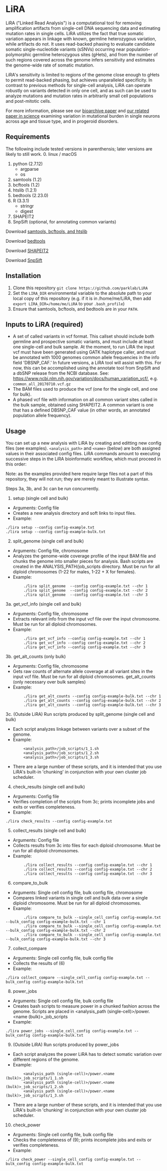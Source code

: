 # LiRA
LiRA ("Linked Read Analysis") is a computational tool for removing amplification artifacts from single-cell DNA sequencing data and estimating mutation rates in single cells. LiRA utilizes the fact that true somatic variation appears in linkage with known, germline heterozygous variation, while artifacts do not.  It uses read-backed phasing to evaluate candidate somatic single-nucleotide variants (sSNVs) occurring near population-polymorphic germline heterozygous sites (gHets), and from the number of such regions covered across the genome infers sensitivity and estimates the genome-wide rate of somatic mutation.  

LiRA's sensitivity is limited to regions of the genome close enough to gHets to permit read-backed phasing, but achieves unparalleled specificity.  In contrast to previous methods for single-cell analysis, LiRA can operate robustly on variants detected in only one cell, and as such can be used to analyze mutations and mutation rates in arbitrarily small cell populations and post-mitotic cells.

For more information, please see our [bioarchive paper](https://doi.org/10.1101/211169) and [our related paper in science](https://doi.org/10.1126/science.aao4426) examining variation in mutational burden in single neurons across age and tissue type, and in progeroid disorders.

## Requirements
The following include tested versions in parenthensis; later versions are likely to still work.
0. linux / macOS
1. python (2.7.12)
	+ argparse
	+ os
2. samtools (1.2)
3. bcftools (1.2)
4. htslib (1.2.1)
5. bedtools (2.23.0)
6. R (3.3.1)
	+ stringr
	+ digest
7. SHAPEIT2
8. SnpSift (optional, for annotating common variants)

Download [samtools, bcftools, and htslib](https://github.com/samtools)

Download [bedtools](https://github.com/arq5x/bedtools2/releases)

Download [SHAPEIT2](https://mathgen.stats.ox.ac.uk/genetics_software/shapeit/shapeit.html#download)

Download [SnpSift](http://snpeff.sourceforge.net/download.html)

## Installation
1. Clone this repository `git clone https://github.com/parklab/LiRA`
2. Set the `LIRA_DIR` environmental variable to the absolute path to your local copy of this repository (e.g. if it is in /home/me/LiRA, then add `export LIRA_DIR=/home/me/LiRA` to your `.bash_profile`)
3. Ensure that samtools, bcftools, and bedtools are in your `PATH`.

## Inputs to LiRA (required)
  * A set of called variants in vcf format.  This callset should include both germline and prospective somatic variants, and must include at least one single-cell and bulk sample.  At the moment, to run LiRA the input vcf must have been generated using GATK haplotype caller, and must be annotated with 1000 genomes common allele frequencies in the info field 'DBSNP_CAF.'  In future versions, a LiRA tool will assist with this.  For now, this can be accomplished using the annotate tool from SnpSift and a dbSNP release from the NCBI database.  See: https://www.ncbi.nlm.nih.gov/variation/docs/human_variation_vcf/, e.g. `common_all_20170710.vcf.gz`
  * The BAM files used to produce the vcf (one for the single cell, and one for bulk).
  * A phased vcf file with information on all common variant sites called in the bulk sample, obtained using SHAPEIT2. A common variant is one that has a defined DBSNP_CAF value (in other words, an annotated population allele frequency).

## Usage
You can set up a new analysis with LiRA by creating and editting new config files (see examples).  `<analysis_path>` and `<name>` (below) are both assigned values in their associated config files. LiRA commands amount to executing successive steps in the LiRA bioinformatic workflow, which must proceed in this order:

Note: as the examples provided here require large files not a part of this repository, they will not run; they are merely meant to illustrate syntax.

Steps 3a, 3b, and 3c can be run concurrently.

1. setup (single cell and bulk)
  * Arguments: Config file
  * Creates a new analysis directory and soft links to input files.
  * Example: 
```
./lira setup --config config-example.txt
./lira setup --config config-example-bulk.txt
```

2. split_genome (single cell and bulk)
  * Arguments: Config file, chromosome
  * Analyzes the genome-wide coverage profile of the input BAM file and chunks the genome into smaller pieces for analysis.  Bash scripts are created in the ANALYSIS_PATH/job_scripts directory. Must be run for all diploid chromosomes (1-22 for males, 1-22 + X for females).
  * Example: 
```
		./lira split_genome  --config config-example.txt --chr 1
		./lira split_genome  --config config-example.txt --chr 2
		./lira split_genome  --config config-example.txt --chr 3
```

3a. get_vcf_info (single cell and bulk)
  * Arguments: Config file, chromosome
  * Extracts relevant info from the input vcf file over the input chromosome.  Must be run for all diploid chromosomes.
  * Example: 
```
		./lira get_vcf_info --config config-example.txt --chr 1
		./lira get_vcf_info --config config-example.txt --chr 2
		./lira get_vcf_info --config config-example.txt --chr 3
```

3b. get_alt_counts (only bulk)
  * Arguments: Config file, chromosome
  * Gets raw counts of alternate allele coverage at all variant sites in the input vcf file. Must be run for all diploid chromosomes.
get_alt_counts (only necessary over bulk samples)
  * Example: 
```
		./lira get_alt_counts --config config-example-bulk.txt --chr 1
		./lira get_alt_counts --config config-example-bulk.txt --chr 2
		./lira get_alt_counts --config config-example-bulk.txt --chr 3
```

3c. (Outside LiRA) Run scripts produced by split_genome (single cell and bulk)
  * Each script analyzes linkage between variants over a subset of the genome.
  * Example:
```
		<analysis_path>/job_scripts/1_1.sh
		<analysis_path>/job_scripts/1_2.sh
		<analysis_path>/job_scripts/1_3.sh
```
  * There are a large number of these scripts, and it is intended that you use LiRA's built-in 'chunking' in conjunction with your own cluster job scheduler.

4. check_results (single cell and bulk)
  * Arguments: Config file
  * Verifies completion of the scripts from 3c; prints incomplete jobs and exits or verifies completeness.
  * Example:
```
./lira check_results --config config-example.txt
```

5. collect_results (single cell and bulk)
  * Arguments: Config file
  * Collects results from 3c into files for each diploid chromosome. Must be run for all diploid chromosomes.
  * Example: 
```
		./lira collect_results --config config-example.txt --chr 1
		./lira collect_results --config config-example.txt --chr 2
		./lira collect_results --config config-example.txt --chr 3
```

6. compare_to_bulk
  * Arguments: Single cell config file, bulk config file, chromosome
  * Compares linked variants in single cell and bulk data over a single diploid chromosome. Must be run for all diploid chromosomes.
  * Example: 
```
		./lira compare_to_bulk --single_cell_config config-example.txt  --bulk_config config-example-bulk.txt --chr 1      
		./lira compare_to_bulk --single_cell_config config-example.txt  --bulk_config config-example-bulk.txt --chr 2
		./lira compare_to_bulk --single_cell_config config-example.txt  --bulk_config config-example-bulk.txt --chr 3
```

7. collect_compare 
  * Arguments: Single cell config file, bulk config file
  * Collects the results of (6)
  * Example:
```
./lira collect_compare --single_cell_config config-example.txt --bulk_config config-example-bulk.txt
```

8. power_jobs
  * Arguments: Single cell config file, bulk config file
  * Creates bash scripts to measure power in a chunked fashion across the genome.  Scripts are placed in <analysis_path (single-cell)>/power.<name (bulk)>_job_scripts
  * Example: 
```
./lira power_jobs --single_cell_config config-example.txt --bulk_config config-example-bulk.txt
```

9. (Outside LiRA) Run scripts produced by power_jobs
  * Each script analyzes the power LiRA has to detect somatic variation over different regions of the genome.
  * Example:
```
		<analysis_path (single-cell)>/power.<name (bulk)>_job_scripts/1_1.sh
		<analysis_path (single-cell)>/power.<name (bulk)>_job_scripts/1_2.sh
		<analysis_path (single-cell)>/power.<name (bulk)>_job_scripts/1_3.sh
```
  * There are a large number of these scripts, and it is intended that you use LiRA's built-in 'chunking' in conjunction with your own cluster job scheduler.

10. check_power
  * Arguments: Single cell config file, bulk config file
  * Checks the completeness of (9); prints incomplete jobs and exits or verifies completeness.
  * Example: 
```
./lira check_power --single_cell_config config-example.txt --bulk_config config-example-bulk.txt
```
